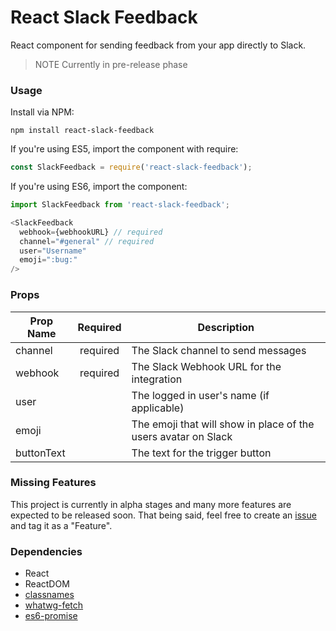 React Slack Feedback
=====================

React component for sending feedback from your app directly to Slack.

> NOTE Currently in pre-release phase

### Usage

Install via NPM:

```
npm install react-slack-feedback
```

If you're using ES5, import the component with require:
```javascript
const SlackFeedback = require('react-slack-feedback');
```

If you're using ES6, import the component:
```javascript
import SlackFeedback from 'react-slack-feedback';
```

```javascript
<SlackFeedback
  webhook={webhookURL} // required
  channel="#general" // required
  user="Username"
  emoji=":bug:"
/>
```

### Props
| Prop Name     | Required      | Description |
| ------------- |:-------------:|-------------|
| channel       | required      | The Slack channel to send messages |
| webhook       | required      | The Slack Webhook URL for the integration |
| user          |               | The logged in user's name (if applicable) |
| emoji         |               | The emoji that will show in place of the users avatar on Slack |
| buttonText    |               | The text for the trigger button |


### Missing Features

This project is currently in alpha stages and many more features are expected to be released soon. That being said, feel free to create an [issue](https://github.com/markmur/react-slack-feedback/issues) and tag it as a "Feature".

### Dependencies

* React
* ReactDOM
* [classnames](https://github.com/jedwatson/classnames)
* [whatwg-fetch](https://github.com/github/whatwg-fetch)
* [es6-promise](https://github.com/stefanpenner/es6-promise)
